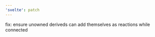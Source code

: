 ```yaml
---
'svelte': patch
---
```


fix: ensure unowned deriveds can add themselves as reactions while connected
